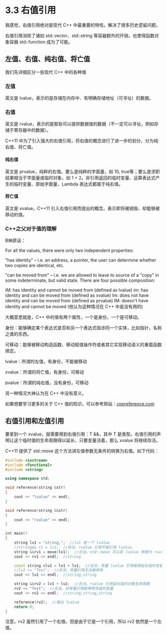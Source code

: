 # 3.3 右值引用

我感觉，右值引用绝对是现代 C++ 中最重要的特性。解决了很多历史遗留问题。

右值引用消除了诸如 std::vector、std::string 等容器额外的开销，也使得函数对象容器 std::function 成为了可能。

## 左值、右值、纯右值、将亡值

我们先详细区分一些现代 C++ 中的各种值

### 左值

英文是 lvalue，表示的是存储在内存中、有明确存储地址（可寻址）的数据。

### 右值

英文是 rvalue，表示的是那些可以提供数据值的数据（不一定可以寻址，例如存储于寄存器中的数据）。

C++11 中为了引入强大的右值引用，将右值的概念进行了进一步的划分，分为纯右值、将亡值。

#### 纯右值

英文是 prvalue，纯粹的右值。要么是纯粹的字面量，如 10, true等；要么是求职结果相当于字面量或临时对象，如 1 + 2。非引用返回的临时变量、运算表达式产生的临时变量、原始字面量、Lambda 表达式都属于纯右值。

#### 将亡值

英文是 xvalue，C++11 引入右值引用而提出的概念。表示即将被销毁、却能够被移动的值。

### C++之父对于值的理解

B神原话：

For all the values, there were only two independent properties:

"has identity" – i.e. an address, a pointer, the user can determine whether two copies are identical, etc.

"can be moved from" – i.e. we are allowed to leave to source of a "copy" in some indeterminate, but valid state.
There are four possible composition:

iM: has identity and cannot be moved from (defined as lvalue)
im: has identity and can be moved from (defined as xvalue)
Im: does not have identity and can be moved from (defined as prvalue)
IM: doesn't have identity and cannot be moved (他认为这种情况在 C++ 中是没有用的)

大概意思就是，C++ 中的值有两个属性，一个是身份，一个是可移动。

身份：能够确定某个表达式是否和另一个表达式指涉同一个实体，比如指针，名称之类的东西。

可移动：能够被移动构造函数、移动赋值操作符或者其它实现移动语义的重载函数绑定。

lvalue：所谓的左值，有身份，不能被移动

xvalue：所谓的将亡值，有身份，可移动

pvalue：所谓的纯右值，没有身份，可移动

另一种情况大神认为在 C++ 中没有意义。

如果想要学习更多的关于 C++ 值的知识，可以参考网站：[cppreference.com](https://en.cppreference.com/mwiki/index.php?title=cpp/language/value_category&oldid=85137)

## 右值引用和左值引用

要拿到一个 xvalue，就需要用到右值引用：T &&，其中 T 是类型。右值引用的声明让这个临时值的生命周期得以延长、只要变量活着，那么 xvalue 将继续存活。

C++11 提供了 std::move 这个方法讲左值参数无条件的转换为右值。如下代码：

```C++
#include <iostream>
#include <functional>
#include <string>

using namespace std;

void reference(string &str)
{
    cout << "lvalue" << endl;
}

void reference(string &&str)
{
    cout << "rvalue" << endl;
}

int main()
{
    string lv1 = "string,";  //lv1 是一个 lvalue
    //string&& r1 = lv1;  //非法，rvalue 引用不能引用 lvalue
    string &&rv1 = move(lv1);  //合法，std::move 可以将 lvalue 转移为 rvalue
    cout << rv1 << endl;  //string

    const string &lv2 = lv1 + lv1;  //合法，常量 lvalue 引用能够延长临时变量的生命周期
    //lv2 += "Test";  //非法，常量引用无法被修改
    cout << lv2 << endl;  //string,string

    string &&rv2 = lv1 + lv2;  //合法，rvalue 引用延长临时对象生命周期
    rv2 += "Test";  //合法，非常量引用能够修改临时变量
    cout << rv2 << endl;  //string,string,string

    reference(rv2);  //输出 lvalue
    return 0;
}
```

注意，rv2 虽然引用了一个右值，但是由于它是一个引用，所以 rv2 依然是一个左值。

